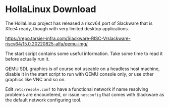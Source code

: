 # HollaLinux Download

The HollaLinux project has released a riscv64 port of Slackware that is Xfce4 ready,
though with very limited desktop applications.

https://repo.tarsier-infra.com/Slackware-RISC-V/slackware-riscv64/15.0.20220825-alfa/qemu-img/

The start script contains some useful information. Take some time to read it before actually run it.

QEMU SDL graphics is of course not useable on a headless host machine,
disable it in the start script to run with QEMU console only,
or use other graphics like VNC and so on.

Edit `/etc/resolv.conf` to have a functional network if name resolving problems are encountered,
or issue `netconfig` that comes with Slackware as the default network configuring tool.
